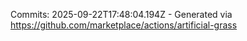 Commits: 2025-09-22T17:48:04.194Z - Generated via https://github.com/marketplace/actions/artificial-grass
<br>
